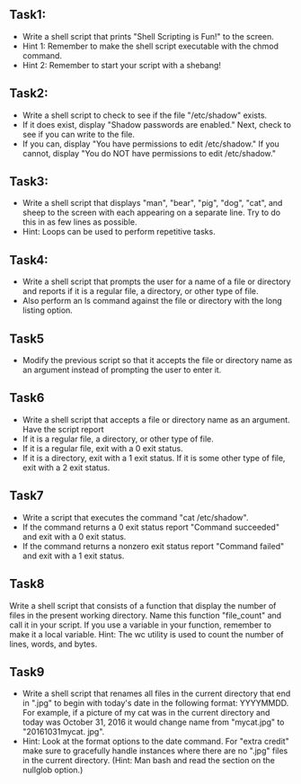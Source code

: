 ## Task1:
*   Write a shell script that prints "Shell Scripting is Fun!" to the screen.
*   Hint 1:
Remember to make the shell script executable with the chmod command.
*   Hint 2: Remember to start your script with a shebang!

## Task2:
*   Write a shell script to check to see if the file "/etc/shadow" exists. 
*   If it does exist, display
"Shadow passwords are enabled." Next, check to see if you can write to the file. 
*   If you can, display "You have permissions to edit /etc/shadow." If you cannot, display "You do NOT have
permissions to edit /etc/shadow."

## Task3:
*   Write a shell script that displays "man", "bear", "pig", "dog", "cat", and sheep to the screen with
each appearing on a separate line. Try to do this in as few lines as possible.
*   Hint: Loops can be used to perform repetitive tasks.

## Task4:
*   Write a shell script that prompts the user for a name of a file or directory and reports if it is a
regular file, a directory, or other type of file.
*   Also perform an ls command against the file or directory with the long listing option.


## Task5
*   Modify the previous script so that it accepts the file or directory name as an argument instead of
prompting the user to enter it.






## Task6
*   Write a shell script that accepts a file or directory name as an argument. Have the script report
*   If it is a regular file, a directory, or other type of file. 
*   If it is a regular file, exit with a 0 exit status.
*   If it is a directory, exit with a 1 exit status. If it is some other type of file, exit with a 2 exit status.


## Task7
*   Write a script that executes the command "cat /etc/shadow". 
*   If the command returns a 0 exit
status report "Command succeeded" and exit with a 0 exit status. 
*   If the command returns a nonzero
exit status report "Command failed" and exit with a 1 exit status.




## Task8
Write a shell script that consists of a function that display the number of files in the present
working directory. Name this function "file_count" and call it in your script. If you use a variable
in your function, remember to make it a local variable.
Hint: The wc utility is used to count the number of lines, words, and bytes.

## Task9 
*   Write a shell script that renames all files in the current directory that end in ".jpg" to begin with
today's date in the following format: YYYYMMDD.
For example, if a picture of my cat was in
the current directory and today was October 31, 2016 it would change name from "mycat.jpg" to
"20161031mycat.
jpg".
*   Hint: Look at the format options to the date command.
For "extra credit" make sure to gracefully handle instances where there are no ".jpg" files in the
current directory. (Hint: Man bash and read the section on the nullglob option.)